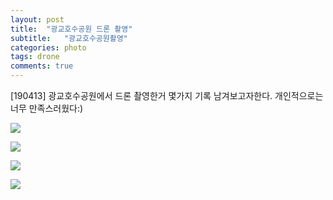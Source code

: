 ```yaml
---
layout: post
title:  "광교호수공원 드론 촬영"
subtitle:   "광교호수공원촬영"
categories: photo
tags: drone
comments: true
---
```


[190413] 광교호수공원에서 드론 촬영한거 몇가지 기록 남겨보고자한다. 개인적으로는 너무 만족스러웠다:)

![](https://eagle705.github.io/_posts/assets/광교호수1_웹용.jpg)


![](https://eagle705.github.io/_posts/assets/광교호수2_웹용.jpg)


![](https://eagle705.github.io/_posts/assets/광교호수3_웹용.jpg)


![](https://eagle705.github.io/_posts/assets/광교호수4_웹용.jpg)
